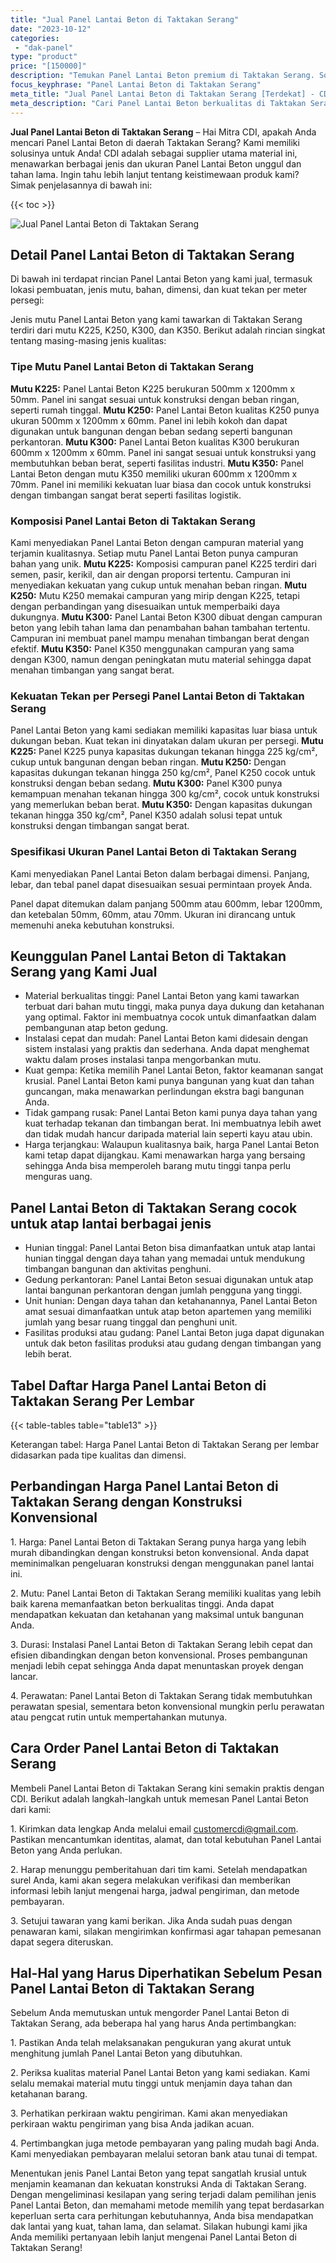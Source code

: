 ```yaml
---
title: "Jual Panel Lantai Beton di Taktakan Serang"
date: "2023-10-12"
categories:
 - "dak-panel"
type: "product"
price: "[150000]"
description: "Temukan Panel Lantai Beton premium di Taktakan Serang. Solusi ideal untuk proyek konstruksi dengan kualitas unggul, Panel Lantai Beton memberikan kekuatan maksimal untuk proyek pembangunan. Konsultasi gratis."
focus_keyphrase: "Panel Lantai Beton di Taktakan Serang"
meta_title: "Jual Panel Lantai Beton di Taktakan Serang [Terdekat] - CDI"
meta_description: "Cari Panel Lantai Beton berkualitas di Taktakan Serang?. Tersedia Panel Lantai Beton premium untuk proyek konstruksi. Penawaran spesial hanya di sini."
---
```


**Jual Panel Lantai Beton di Taktakan Serang** – Hai Mitra CDI, apakah Anda mencari Panel Lantai Beton di daerah Taktakan Serang? Kami memiliki solusinya untuk Anda! CDI adalah sebagai supplier utama material ini, menawarkan berbagai jenis dan ukuran Panel Lantai Beton unggul dan tahan lama. Ingin tahu lebih lanjut tentang keistimewaan produk kami? Simak penjelasannya di bawah ini:

{{< toc >}}

![Jual Panel Lantai Beton di Taktakan Serang](/images/dak-panel/dak-panel-11.jpg)

## Detail Panel Lantai Beton di Taktakan Serang

Di bawah ini terdapat rincian Panel Lantai Beton yang kami jual, termasuk lokasi pembuatan, jenis mutu, bahan, dimensi, dan kuat tekan per meter persegi:

Jenis mutu Panel Lantai Beton yang kami tawarkan di Taktakan Serang terdiri dari mutu K225, K250, K300, dan K350. Berikut adalah rincian singkat tentang masing-masing jenis kualitas:

### Tipe Mutu Panel Lantai Beton di Taktakan Serang

**Mutu K225:** Panel Lantai Beton K225 berukuran 500mm x 1200mm x 50mm. Panel ini sangat sesuai untuk konstruksi dengan beban ringan, seperti rumah tinggal.
**Mutu K250:** Panel Lantai Beton kualitas K250 punya ukuran 500mm x 1200mm x 60mm. Panel ini lebih kokoh dan dapat digunakan untuk bangunan dengan beban sedang seperti bangunan perkantoran.
**Mutu K300:** Panel Lantai Beton kualitas K300 berukuran 600mm x 1200mm x 60mm. Panel ini sangat sesuai untuk konstruksi yang membutuhkan beban berat, seperti fasilitas industri.
**Mutu K350:** Panel Lantai Beton dengan mutu K350 memiliki ukuran 600mm x 1200mm x 70mm. Panel ini memiliki kekuatan luar biasa dan cocok untuk konstruksi dengan timbangan sangat berat seperti fasilitas logistik.

### Komposisi Panel Lantai Beton di Taktakan Serang

Kami menyediakan Panel Lantai Beton dengan campuran material yang terjamin kualitasnya. Setiap mutu Panel Lantai Beton punya campuran bahan yang unik.
**Mutu K225:** Komposisi campuran panel K225 terdiri dari semen, pasir, kerikil, dan air dengan proporsi tertentu. Campuran ini menyediakan kekuatan yang cukup untuk menahan beban ringan.
**Mutu K250:** Mutu K250 memakai campuran yang mirip dengan K225, tetapi dengan perbandingan yang disesuaikan untuk memperbaiki daya dukungnya.
**Mutu K300:** Panel Lantai Beton K300 dibuat dengan campuran beton yang lebih tahan lama dan penambahan bahan tambahan tertentu. Campuran ini membuat panel mampu menahan timbangan berat dengan efektif.
**Mutu K350:** Panel K350 menggunakan campuran yang sama dengan K300, namun dengan peningkatan mutu material sehingga dapat menahan timbangan yang sangat berat.

### Kekuatan Tekan per Persegi Panel Lantai Beton di Taktakan Serang

Panel Lantai Beton yang kami sediakan memiliki kapasitas luar biasa untuk dukungan beban. Kuat tekan ini dinyatakan dalam ukuran per persegi.
**Mutu K225:** Panel K225 punya kapasitas dukungan tekanan hingga 225 kg/cm², cukup untuk bangunan dengan beban ringan.
**Mutu K250:** Dengan kapasitas dukungan tekanan hingga 250 kg/cm², Panel K250 cocok untuk konstruksi dengan beban sedang.
**Mutu K300:** Panel K300 punya kemampuan menahan tekanan hingga 300 kg/cm², cocok untuk konstruksi yang memerlukan beban berat.
**Mutu K350:** Dengan kapasitas dukungan tekanan hingga 350 kg/cm², Panel K350 adalah solusi tepat untuk konstruksi dengan timbangan sangat berat.

### Spesifikasi Ukuran Panel Lantai Beton di Taktakan Serang

Kami menyediakan Panel Lantai Beton dalam berbagai dimensi. Panjang, lebar, dan tebal panel dapat disesuaikan sesuai permintaan proyek Anda.

Panel dapat ditemukan dalam panjang 500mm atau 600mm, lebar 1200mm, dan ketebalan 50mm, 60mm, atau 70mm. Ukuran ini dirancang untuk memenuhi aneka kebutuhan konstruksi.

## Keunggulan Panel Lantai Beton di Taktakan Serang yang Kami Jual

*   Material berkualitas tinggi: Panel Lantai Beton yang kami tawarkan terbuat dari bahan mutu tinggi, maka punya daya dukung dan ketahanan yang optimal. Faktor ini membuatnya cocok untuk dimanfaatkan dalam pembangunan atap beton gedung.
*   Instalasi cepat dan mudah: Panel Lantai Beton kami didesain dengan sistem instalasi yang praktis dan sederhana. Anda dapat menghemat waktu dalam proses instalasi tanpa mengorbankan mutu.
*   Kuat gempa: Ketika memilih Panel Lantai Beton, faktor keamanan sangat krusial. Panel Lantai Beton kami punya bangunan yang kuat dan tahan guncangan, maka menawarkan perlindungan ekstra bagi bangunan Anda.
*   Tidak gampang rusak: Panel Lantai Beton kami punya daya tahan yang kuat terhadap tekanan dan timbangan berat. Ini membuatnya lebih awet dan tidak mudah hancur daripada material lain seperti kayu atau ubin.
*   Harga terjangkau: Walaupun kualitasnya baik, harga Panel Lantai Beton kami tetap dapat dijangkau. Kami menawarkan harga yang bersaing sehingga Anda bisa memperoleh barang mutu tinggi tanpa perlu menguras uang.

## Panel Lantai Beton di Taktakan Serang cocok untuk atap lantai berbagai jenis

*   Hunian tinggal: Panel Lantai Beton bisa dimanfaatkan untuk atap lantai hunian tinggal dengan daya tahan yang memadai untuk mendukung timbangan bangunan dan aktivitas penghuni.
*   Gedung perkantoran: Panel Lantai Beton sesuai digunakan untuk atap lantai bangunan perkantoran dengan jumlah pengguna yang tinggi.
*   Unit hunian: Dengan daya tahan dan ketahanannya, Panel Lantai Beton amat sesuai dimanfaatkan untuk atap beton apartemen yang memiliki jumlah yang besar ruang tinggal dan penghuni unit.
*   Fasilitas produksi atau gudang: Panel Lantai Beton juga dapat digunakan untuk dak beton fasilitas produksi atau gudang dengan timbangan yang lebih berat.

## Tabel Daftar Harga Panel Lantai Beton di Taktakan Serang Per Lembar

{{< table-tables table="table13" >}}

Keterangan tabel: Harga Panel Lantai Beton di Taktakan Serang per lembar didasarkan pada tipe kualitas dan dimensi.

## Perbandingan Harga Panel Lantai Beton di Taktakan Serang dengan Konstruksi Konvensional

1\.  Harga: Panel Lantai Beton di Taktakan Serang punya harga yang lebih murah dibandingkan dengan konstruksi beton konvensional. Anda dapat meminimalkan pengeluaran konstruksi dengan menggunakan panel lantai ini.

2\.  Mutu: Panel Lantai Beton di Taktakan Serang memiliki kualitas yang lebih baik karena memanfaatkan beton berkualitas tinggi. Anda dapat mendapatkan kekuatan dan ketahanan yang maksimal untuk bangunan Anda.

3\.  Durasi: Instalasi Panel Lantai Beton di Taktakan Serang lebih cepat dan efisien dibandingkan dengan beton konvensional. Proses pembangunan menjadi lebih cepat sehingga Anda dapat menuntaskan proyek dengan lancar.

4\.  Perawatan: Panel Lantai Beton di Taktakan Serang tidak membutuhkan perawatan spesial, sementara beton konvensional mungkin perlu perawatan atau pengcat rutin untuk mempertahankan mutunya.

## Cara Order Panel Lantai Beton di Taktakan Serang

Membeli Panel Lantai Beton di Taktakan Serang kini semakin praktis dengan CDI. Berikut adalah langkah-langkah untuk memesan Panel Lantai Beton dari kami:

1\.  Kirimkan data lengkap Anda melalui email customercdi@gmail.com. Pastikan mencantumkan identitas, alamat, dan total kebutuhan Panel Lantai Beton yang Anda perlukan.

2\.  Harap menunggu pemberitahuan dari tim kami. Setelah mendapatkan surel Anda, kami akan segera melakukan verifikasi dan memberikan informasi lebih lanjut mengenai harga, jadwal pengiriman, dan metode pembayaran.

3\.  Setujui tawaran yang kami berikan. Jika Anda sudah puas dengan penawaran kami, silakan mengirimkan konfirmasi agar tahapan pemesanan dapat segera diteruskan.

## Hal-Hal yang Harus Diperhatikan Sebelum Pesan Panel Lantai Beton di Taktakan Serang

Sebelum Anda memutuskan untuk mengorder Panel Lantai Beton di Taktakan Serang, ada beberapa hal yang harus Anda pertimbangkan:

1\.  Pastikan Anda telah melaksanakan pengukuran yang akurat untuk menghitung jumlah Panel Lantai Beton yang dibutuhkan.

2\.  Periksa kualitas material Panel Lantai Beton yang kami sediakan. Kami selalu memakai material mutu tinggi untuk menjamin daya tahan dan ketahanan barang.

3\.  Perhatikan perkiraan waktu pengiriman. Kami akan menyediakan perkiraan waktu pengiriman yang bisa Anda jadikan acuan.

4\.  Pertimbangkan juga metode pembayaran yang paling mudah bagi Anda. Kami menyediakan pembayaran melalui setoran bank atau tunai di tempat.

Menentukan jenis Panel Lantai Beton yang tepat sangatlah krusial untuk menjamin keamanan dan kekuatan konstruksi Anda di Taktakan Serang. Dengan mengeliminasi kesilapan yang sering terjadi dalam pemilihan jenis Panel Lantai Beton, dan memahami metode memilih yang tepat berdasarkan keperluan serta cara perhitungan kebutuhannya, Anda bisa mendapatkan dak lantai yang kuat, tahan lama, dan selamat. Silakan hubungi kami jika Anda memiliki pertanyaan lebih lanjut mengenai Panel Lantai Beton di Taktakan Serang!